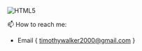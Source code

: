 ![HTML5](https://img.shields.io/badge/html5-%23E34F26.svg?style=for-the-badge&logo=html5&logoColor=white)

📫 How to reach me: 
  - Email { timothywalker2000@gmail.com }
